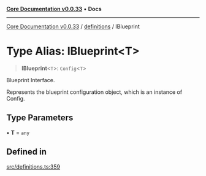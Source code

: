 [**Core Documentation v0.0.33**](../../README.md) • **Docs**

***

[Core Documentation v0.0.33](../../modules.md) / [definitions](../README.md) / IBlueprint

# Type Alias: IBlueprint\<T\>

> **IBlueprint**\<`T`\>: `Config`\<`T`\>

Blueprint Interface.

Represents the blueprint configuration object, which is an instance of Config.

## Type Parameters

• **T** = `any`

## Defined in

[src/definitions.ts:359](https://github.com/stonemjs/core/blob/077f74fd791b5cd8637e1ab41cbefa238af9d384/src/definitions.ts#L359)
